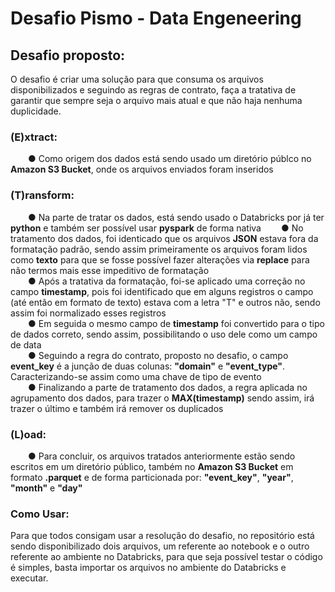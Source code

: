 # Desafio Pismo - Data Engeneering

<h2>Desafio proposto:</h2>

O desafio é criar uma solução para que consuma os arquivos disponibilizados e seguindo as regras de contrato, faça a tratativa de garantir que sempre seja o arquivo mais atual e que não haja nenhuma duplicidade.

<h3>(E)xtract:</h3>

&emsp;&emsp;● Como origem dos dados está sendo usado um diretório públco no <b>Amazon S3 Bucket</b>, onde os arquivos enviados foram inseridos

<h3>(T)ransform:</h3>
&emsp;&emsp;● Na parte de tratar os dados, está sendo usado o Databricks por já ter <b>python</b> e também ser possível usar <b>pyspark</b> de forma nativa
&emsp;&emsp;● No tratamento dos dados, foi identicado que os arquivos <b>JSON</b> estava fora da formatação padrão, sendo assim primeiramente os arquivos foram lidos como <b>texto</b> para que se fosse possível fazer alterações via <b>replace</b> para não termos mais esse impeditivo de formatação<br>
&emsp;&emsp;● Após a tratativa da formatação, foi-se aplicado uma correção no campo <b>timestamp</b>, pois foi identificado que em alguns registros o campo (até então em formato de texto) estava com a letra "T" e outros não, sendo assim foi normalizado esses registros<br>
&emsp;&emsp;● Em seguida o mesmo campo de <b>timestamp</b> foi convertido para o tipo de dados correto, sendo assim, possibilitando o uso dele como um campo de data<br>
&emsp;&emsp;● Seguindo a regra do contrato, proposto no desafio, o campo <b>event_key</b> é a junção de duas colunas: <b>"domain"</b> e <b>"event_type"</b>. Caracterizando-se assim como uma chave de tipo de evento</b><br>
&emsp;&emsp;● Finalizando a parte de tratamento dos dados, a regra aplicada no agrupamento dos dados, para trazer o <b>MAX(timestamp)</b> sendo assim, irá trazer o último e também irá remover os duplicados


<h3>(L)oad:</h3>
&emsp;&emsp;● Para concluir, os arquivos tratados anteriormente estão sendo escritos em um diretório público, também no <b>Amazon S3 Bucket</b> em formato <b>.parquet</b> e de forma particionada por: <b>"event_key"</b>, <b>"year"</b>, <b>"month"</b> e <b>"day"</b>

<h3>Como Usar:</h3>
Para que todos consigam usar a resolução do desafio, no repositório está sendo disponibilizado dois arquivos, um referente ao notebook e o outro referente ao ambiente no Databricks, para que seja possível testar o código é simples, basta importar os arquivos no ambiente do Databricks e executar.
